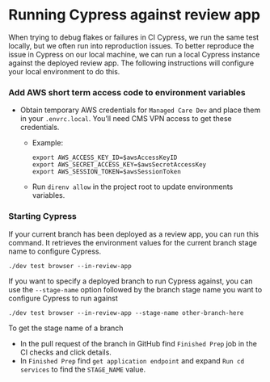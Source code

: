 # Running Cypress against review app

When trying to debug flakes or failures in CI Cypress, we run the same test locally, but we often run into reproduction issues. To better reproduce the issue in Cypress on our local machine, we can run a local Cypress instance against the deployed review app. The following instructions will configure your local environment to do this.

### Add AWS short term access code to environment variables
  - Obtain temporary AWS credentials for `Managed Care Dev` and place them in your `.envrc.local`. You’ll need CMS VPN access to get these credentials.
    - Example:

      ```
      export AWS_ACCESS_KEY_ID=$awsAccessKeyID
      export AWS_SECRET_ACCESS_KEY=$awsSecretAccessKey
      export AWS_SESSION_TOKEN=$awsSessionToken
      ```

    - Run `direnv allow` in the project root to update environments variables.

### Starting Cypress
If your current branch has been deployed as a review app, you can run this command. It retrieves the environment values for the current branch stage name to configure Cypress.
```
./dev test browser --in-review-app
```

If you want to specify a deployed branch to run Cypress against, you can use the `--stage-name` option followed by the branch stage name you want to configure Cypress to run against
```
./dev test browser --in-review-app --stage-name other-branch-here
```

 To get the stage name of a branch
  - In the pull request of the branch in GitHub find `Finished Prep` job in the CI checks and click details.
  - In `Finished Prep` find `get application endpoint` and expand `Run cd services` to find the `STAGE_NAME` value.
